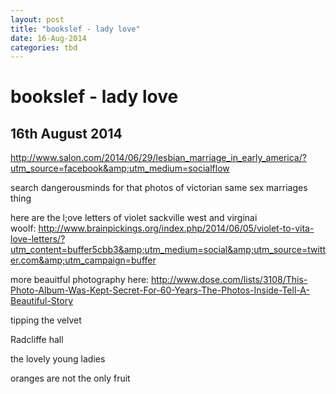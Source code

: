 ```yaml
---
layout: post
title: "bookslef - lady love"
date: 16-Aug-2014
categories: tbd
---
```


# bookslef - lady love

## 16th August 2014

http://www.salon.com/2014/06/29/lesbian_marriage_in_early_america/?utm_source=facebook&amp;utm_medium=socialflow

search dangerousminds for that photos of victorian same sex marriages thing

here are the l;ove letters of violet sackville west and virginai woolf: http://www.brainpickings.org/index.php/2014/06/05/violet-to-vita-love-letters/?utm_content=buffer5cbb3&amp;utm_medium=social&amp;utm_source=twitter.com&amp;utm_campaign=buffer

more beauitful photography here: http://www.dose.com/lists/3108/This-Photo-Album-Was-Kept-Secret-For-60-Years-The-Photos-Inside-Tell-A-Beautiful-Story

tipping the velvet

Radcliffe hall

the lovely young ladies

oranges are not the only fruit

 

